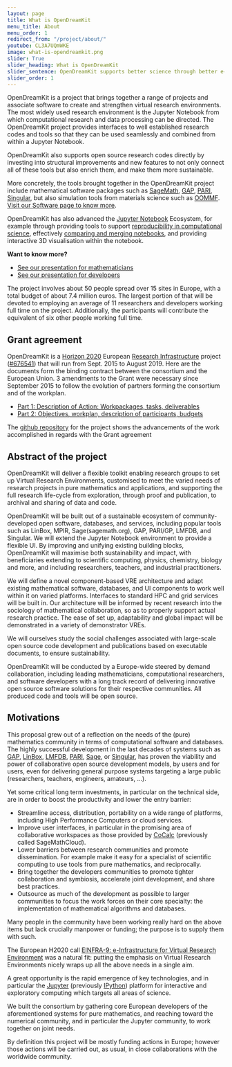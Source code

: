 ```yaml
---
layout: page
title: What is OpenDreamKit
menu_title: About
menu_order: 1
redirect_from: "/project/about/"
youtube: CL3A7UQmWKE
image: what-is-opendreamkit.png
slider: True
slider_heading: What is OpenDreamKit
slider_sentence: OpenDreamKit supports better science through better e-infrastructure for computational science.
slider_order: 1
---
```


OpenDreamKit is a project that brings together a range of projects and associate software to create and strengthen virtual research environments. The most widely used research environment is the Jupyter Notebook from which computational research and data processing can be directed. The OpenDreamKit project provides interfaces to well established research codes and tools so that they can be used seamlessly and combined from within a Jupyter Notebook.

OpenDreamKit also supports open source research codes directly by investing into structural improvements and new features to not only connect all of these tools but also enrich them, and make them more sustainable.

More concretely, the tools brought together in the OpenDreamKit project include mathematical software packages such as [SageMath](http://www.sagemath.org/), [GAP](http://www.gap-system.org/), [PARI](http://pari.math.u-bordeaux.fr/), [Singular](https://www.singular.uni-kl.de/), but also simulation tools from materials science such as [OOMMF](http://joommf.github.io/). [Visit our Software page to know more](/project/software/).

OpenDreamKit has also advanced the [Jupyter Notebook](http://jupyter.org/) Ecosystem, for example through providing tools to support [reproducibility in computational science](/tag/reproducibility), effectively [comparing and merging notebooks](/2016/12/16/nbdime-release-0.1.0/), and providing interactive 3D visualisation within the notebook.



**Want to know more?**

 * [See our presentation for mathematicians](/about-mathematicians/)
 * [See our presentation for developers](/about-developers/)


The project involves about 50 people spread over 15 sites
in Europe, with a total budget of about 7.4 million euros. The largest
portion of that will be devoted to employing an average of 11
researchers and developers working full time on the
project. Additionally, the participants will contribute the equivalent
of six other people working full time.

## Grant agreement

OpenDreamKit is a
[Horizon 2020](https://ec.europa.eu/programmes/horizon2020/)
European [Research Infrastructure](https://ec.europa.eu/programmes/horizon2020/en/h2020-section/european-research-infrastructures-including-e-infrastructures)
project (<a href="http://cordis.europa.eu/project/rcn/198334_en.html">#676541</a>) that will run from Sept. 2015 to August 2019. Here are the documents form the binding contract between the consortium and the European Union. 3 amendments to the Grant were necessary since September 2015 to follow the evolution of partners forming the consortium and of the workplan.

- [Part 1: Description of Action: Workpackages, tasks, deliverables](https://github.com/OpenDreamKit/OpenDreamKit/raw/master/Proposal/GA-Annex1-Description_of_the_action-01032018.pdf)
- [Part 2: Objectives, workplan, description of participants, budgets](https://github.com/OpenDreamKit/OpenDreamKit/raw/master/Proposal/GA-Annex2-Workplan-01032018.pdf)

The [github repository](https://github.com/OpenDreamKit/OpenDreamKit/milestones) for the project shows the advancements of the work accomplished in regards with the Grant agreement

## Abstract of the project

OpenDreamKit will deliver a flexible toolkit enabling research groups to
set up Virtual Research Environments, customised to meet the varied
needs of research projects in pure mathematics and applications, and
supporting the full research life-cycle from exploration, through proof
and publication, to archival and sharing of data and code.

OpenDreamKit will be built out of a sustainable ecosystem of
community-developed open software, databases, and services, including
popular tools such as LinBox, MPIR, Sage(sagemath.org), GAP, PARI/GP,
LMFDB, and Singular. We will extend the Jupyter Notebook environment to
provide a flexible UI. By improving and unifying existing building
blocks, OpenDreamKit will maximise both sustainability and impact, with
beneficiaries extending to scientific computing, physics, chemistry,
biology and more, and including researchers, teachers, and industrial
practitioners.

We will define a novel component-based VRE architecture and adapt
existing mathematical software, databases, and UI components to work
well within it on varied platforms. Interfaces to standard HPC and grid
services will be built in. Our architecture will be informed by recent
research into the sociology of mathematical collaboration, so as to
properly support actual research practice. The ease of set up,
adaptability and global impact will be demonstrated in a variety of
demonstrator VREs.

We will ourselves study the social challenges associated with
large-scale open source code development and publications based on
executable documents, to ensure sustainability.

OpenDreamKit will be conducted by a Europe-wide steered by demand
collaboration, including leading mathematicians, computational
researchers, and software developers with a long track record of
delivering innovative open source software solutions for their
respective communities. All produced code and tools will be open source.

## Motivations

This proposal grew out of a reflection on the needs of the (pure)
mathematics community in terms of computational software and databases.
The highly successful development in the last decades of systems such as
[GAP](http://www.gap-system.org/), [LinBox](http://www.linalg.org/),
[LMFDB](http://lmfdb.org), [PARI](http://pari.math.u-bordeaux.fr/),
[Sage](https://www.sagemath.org), or [Singular](http://www.singular.uni-kl.de/),
has proven the viability and power of collaborative open source
development models, by users and for users, even for delivering general
purpose systems targeting a large public (researchers, teachers,
engineers, amateurs, ...).

Yet some critical long term investments, in particular on the technical
side, are in order to boost the productivity and lower the entry
barrier:

-   Streamline access, distribution, portability on a wide range of
    platforms, including High Performance Computers or cloud services.
-   Improve user interfaces, in particular in the promising area of
    collaborative workspaces as those provided by
    [CoCalc](https://cocalc.com) (previously called SageMathCloud).
-   Lower barriers between research communities and promote
    dissemination. For example make it easy for a specialist of
    scientific computing to use tools from pure mathematics, and
    reciprocally.
-   Bring together the developers communities to promote tighter
    collaboration and symbiosis, accelerate joint development, and share
    best practices.
-   Outsource as much of the development as possible to larger
    communities to focus the work forces on their core specialty: the
    implementation of mathematical algorithms and databases.

Many people in the community have been working really hard on the
above items but lack crucially manpower or funding; the purpose is to
supply them with such.

The European H2020 call [EINFRA-9: e-Infrastructure for Virtual Research
Environment](http://ec.europa.eu/research/participants/portal/desktop/en/opportunities/h2020/topics/2144-einfra-9-2015.html)
was a natural fit: putting the emphasis on Virtual Research
Environments nicely wraps up all the above needs in a single aim.

A great opportunity is the rapid emergence of key technologies, and in
particular the [Jupyter](http://jupyter.org) (previously
[IPython](http://ipython.org)) platform for interactive and exploratory
computing which targets all areas of science.

We built the consortium by gathering core European developers of the
aforementioned systems for pure mathematics, and reaching toward the
numerical community, and in particular the Jupyter community, to work
together on joint needs.

By definition this project will be mostly funding actions in Europe;
however those actions will be carried out, as usual, in close
collaborations with the worldwide community.



